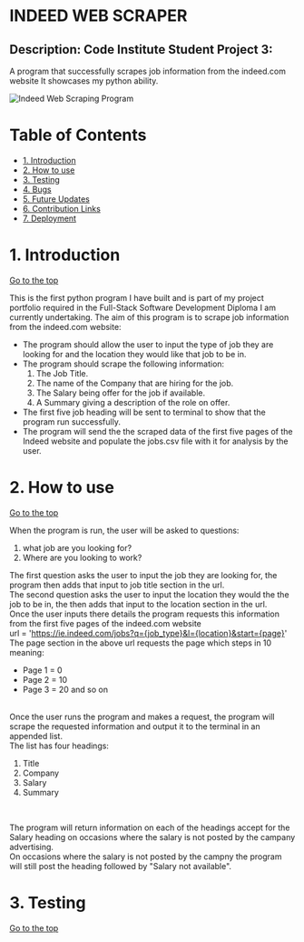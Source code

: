 # INDEED WEB SCRAPER

## Description: Code Institute Student Project 3: 

A program that successfully scrapes job information from the indeed.com website 
It showcases my python ability.


![Indeed Web Scraping Program](PUT-IN-AM-IMAGE-OF-THE-PROGRAM-HERE!!!!!!!!!!!!!)

# Table of Contents
- [1. Introduction](#introduction)
- [2. How to use](#How-to-use)
- [3. Testing](#testing)
- [4. Bugs](#bugs)
- [5. Future Updates](#future-updates)
- [6. Contribution Links](#contribution-links)
- [7. Deployment](#deployment)


<a name="introduction"></a>

# 1. Introduction
[Go to the top](#table-of-contents)

This is the first python program I have built and is part of my project portfolio required in the Full-Stack Software Development Diploma I am currently undertaking.
The aim of this program is to scrape job information from the indeed.com website:
- The program should allow the user to input the type of job they are looking for and the location they would like that job to be in.
- The program should scrape the following information:
    1. The Job Title.
    2. The name of the Company that are hiring for the job.
    3. The Salary being offer for the job if available.
    4. A Summary giving a description of the role on offer.
- The first five job heading will be sent to terminal to show that the program run successfully.
- The program will send the the scraped data of the first five pages of the Indeed website and populate the jobs.csv file with it for analysis by the user.

<a name="How-to-use"></a>

# 2. How to use
[Go to the top](#table-of-contents)

When the program is run, the user will be asked to questions:   

1. what job are you looking for?
2. Where are you looking to work?

The first question asks the user to input the job they are looking for, the program then adds that input to job title section in the url. 
<br>
The second question asks the user to input the location they would the the job to be in, the then adds that input to the location section in the url.
<br>
Once the user inputs there details the program requests this information from the first five pages of the indeed.com website
<br>
url = 'https://ie.indeed.com/jobs?q={job_type}&l={location}&start={page}'
<br>
The page section in the above url requests the page which steps in 10 meaning:

- Page 1 = 0
- Page 2 = 10
- Page 3 = 20 and so on

<br>
Once the user runs the program and makes a request, the program will scrape the requested information and output it to the terminal in an appended list.
<br>
The list has four headings:

1. Title
2. Company
3. Salary
4. Summary 
<br>

The program will return information on each of the headings accept for the Salary heading on occasions where the salary is not posted by the campany advertising.
<br> 
On occasions where the salary is not posted by the campny the program will still post the heading followed by "Salary not available".

<a name="Testing"></a>

# 3. Testing
[Go to the top](#table-of-contents)

